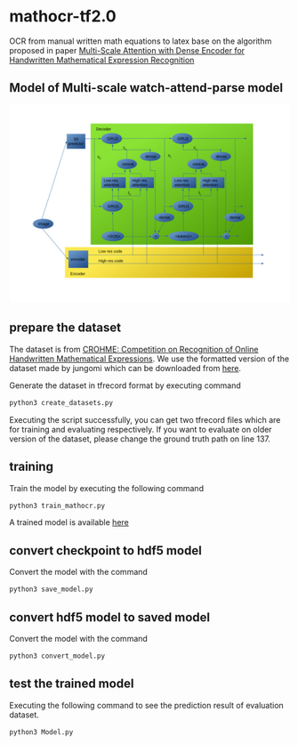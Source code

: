 # mathocr-tf2.0

OCR from manual written math equations to latex base on the algorithm proposed in paper [Multi-Scale Attention with Dense Encoder for Handwritten Mathematical Expression Recognition](https://arxiv.org/pdf/1801.03530.pdf)

## Model of Multi-scale watch-attend-parse model

![model](pics/Model.svg)

## prepare the dataset

The dataset is from [CROHME: Competition on Recognition of Online Handwritten Mathematical
Expressions](https://www.isical.ac.in/~crohme/). We use the formatted version of the dataset made by jungomi which can be downloaded from [here](https://www.floydhub.com/jungomi/datasets/crohme-png).

Generate the dataset in tfrecord format by executing command

```python
python3 create_datasets.py
```

Executing the script successfully, you can get two tfrecord files which are for training and evaluating respectively. If you want to evaluate on older version of the dataset, please change the ground truth path on line 137.

## training

Train the model by executing the following command

```python
python3 train_mathocr.py
```
A trained model is available [here](https://drive.google.com/open?id=1CZvUkogoL8ytTFgMw0bibHh_0VBoKbt5)

## convert checkpoint to hdf5 model

Convert the model with the command

```python
python3 save_model.py
```

## convert hdf5 model to saved model

Convert the model with the command

```python
python3 convert_model.py
```
## test the trained model

Executing the following command to see the prediction result of evaluation dataset.

```python
python3 Model.py
```

